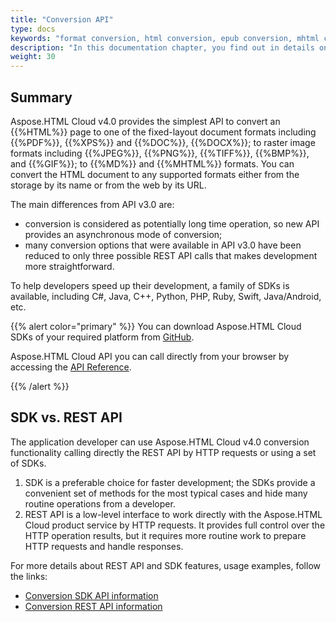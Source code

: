 ```yaml
---
title: "Conversion API"
type: docs
keywords: "format conversion, html conversion, epub conversion, mhtml conversion, REST API, conversion SDK, convert html to pdf, convert html to xps, convert html to doc, convert html to jpeg, convert html to png, convert html to tiff, Python, PHP, Perl, Android, Swift, C#, Java, Node.js"
description: "In this documentation chapter, you find out in details on how to convert an HTML file to the most popular formats calling directly the REST API by HTTP requests or using a set of SDKs. SDKs are wrappers upon REST API to help developers speed up their development. SDKs are available in PHP, Perl, Android, Swift, C#, Java and more."
weight: 30
---
```


## **Summary**

Aspose.HTML Cloud v4.0 provides the simplest API to convert an {{%HTML%}} page to one of the fixed-layout document formats including  {{%PDF%}}, {{%XPS%}} and {{%DOC%}}, {{%DOCX%}}; to raster image formats including {{%JPEG%}}, {{%PNG%}}, {{%TIFF%}},  {{%BMP%}}, and  {{%GIF%}};  to {{%MD%}} and {{%MHTML%}} formats. You can convert the HTML document to any supported formats either from the storage by its name or from the web by its URL.

The main differences from API v3.0 are:

- conversion is considered as potentially long time operation, so new API provides an asynchronous mode of conversion;
- many conversion options that were available in API v3.0 have been reduced to only three possible REST API calls that makes development more straightforward.

To help developers speed up their development, a family of SDKs is available, including C#, Java, C++, Python, PHP, Ruby, Swift, Java/Android, etc.

{{% alert color="primary" %}} 
You can download Aspose.HTML Cloud SDKs of your required platform from [GitHub](https://github.com/aspose-html-cloud/). 

Aspose.HTML Cloud API you can call directly from your browser by accessing the [API Reference](https://apireference.aspose.cloud/html/).

{{% /alert %}} 



## **SDK vs. REST API**

The application developer can use Aspose.HTML Cloud v4.0 conversion functionality calling directly the REST API by HTTP requests or using a set of SDKs.

1. SDK is a preferable choice for faster development; the SDKs provide a convenient set of methods for the most typical cases and hide many routine operations from a developer.
2. REST API is a low-level interface to work directly with the Aspose.HTML Cloud product service by HTTP requests. It provides full control over the HTTP operation results, but it requires more routine work to prepare HTTP requests and handle responses. 

For more details about REST API and SDK features, usage examples, follow the links:

- [Conversion SDK API information](/html/conversion-api/conversion-sdk-api/)
- [Conversion REST API information](/html/conversion-api/conversion-rest-api/)



